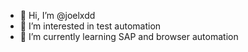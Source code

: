 - 👋 Hi, I’m @joelxdd
- 👀 I’m interested in test automation
- 🌱 I’m currently learning SAP and browser automation
<!---
joelxdd/joelxdd is a ✨ special ✨ repository because its `README.md` (this file) appears on your GitHub profile.
You can click the Preview link to take a look at your changes.
--->
